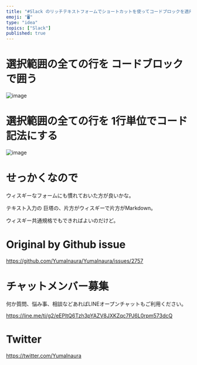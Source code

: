 ```yaml
---
title: "#Slack のリッチテキストフォームでショートカットを使ってコードブロックを適用してみる"
emoji: "🖥"
type: "idea"
topics: ["Slack"]
published: true
---
```


# 選択範囲の全ての行を コードブロックで囲う

![image](https://user-images.githubusercontent.com/13635059/69469508-9c04a780-0dd4-11ea-9a84-e675777d8c43.png)


# 選択範囲の全ての行を 1行単位でコード記法にする

![image](https://user-images.githubusercontent.com/13635059/69469522-b179d180-0dd4-11ea-9222-045b630a0b9e.png)


# せっかくなので

ウィスギーなフォームにも慣れておいた方が良いかな。

テキスト入力の 巨塔の、片方がウィスギーで片方がMarkdown。

ウィスギー共通規格でもできればよいのだけど。


# Original by Github issue

https://github.com/YumaInaura/YumaInaura/issues/2757








<!-- Update From Qiita API -->

# チャットメンバー募集


何か質問、悩み事、相談などあればLINEオープンチャットもご利用ください。

https://line.me/ti/g2/eEPltQ6Tzh3pYAZV8JXKZqc7PJ6L0rpm573dcQ





# Twitter


https://twitter.com/YumaInaura


<!-- Update From Qiita API -->


